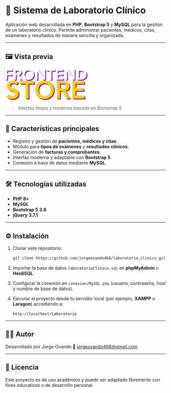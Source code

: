 # 💉 Sistema de Laboratorio Clínico

Aplicación web desarrollada en **PHP**, **Bootstrap 5** y **MySQL** para la gestión de un laboratorio clínico.
Permite administrar pacientes, médicos, citas, exámenes y resultados de manera sencilla y organizada.

---

## 🖼️ Vista previa

![Vista previa del sistema](assets/img/logo.png)

> *Interfaz limpia y moderna basada en Bootstrap 5.*

---

## 🚀 Características principales

* Registro y gestión de **pacientes, médicos y citas**.
* Módulo para **tipos de exámenes** y **resultados clínicos**.
* Generación de **facturas y comprobantes**.
* Interfaz moderna y adaptable con **Bootstrap 5**.
* Conexión a base de datos mediante **MySQL**.

---

## 🛠️ Tecnologías utilizadas

* **PHP 8+**
* **MySQL**
* **Bootstrap 5.3.6**
* **jQuery 3.7.1**

---

## ⚙️ Instalación

1. Clonar este repositorio:

   ```bash
   git clone https://github.com/jorgeovando468/laboratorio_clinico.git
   ```
2. Importar la base de datos `laboratorioClinico.sql` en **phpMyAdmin** o **HeidiSQL**.
3. Configurar la conexión en `conexion/MySQL.php` (usuario, contraseña, host y nombre de base de datos).
4. Ejecutar el proyecto desde tu servidor local (por ejemplo, **XAMPP** o **Laragon**) accediendo a:

   ```
   http://localhost/Laboratorio
   ```

---

## 👨‍⚕️ Autor

Desarrollado por Jorge Ovando
📧 jorgeovando468@gmail.com

---

## 🧾 Licencia

Este proyecto es de uso académico y puede ser adaptado libremente con fines educativos o de desarrollo personal.
